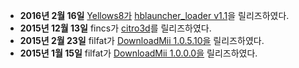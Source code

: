 - **2016년 2월 16일** [Yellows8가](User:Yellows8 "wikilink")
  [hblauncher_loader
  v1.1](https://github.com/yellows8/hblauncher_loader/releases)을
  릴리즈하였다.
- **2015년 12월 13일** fincs가
  [citro3d](https://github.com/fincs/citro3d)를 릴리즈하였다.
- **2015년 2월 23일** filfat가 [DownloadMii
  1.0.5.10을](Homebrew_Applications "wikilink") 릴리즈하였다.
- **2015년 1월 15일** filfat가 [DownloadMii
  1.0.0.0을](Homebrew_Applications "wikilink") 릴리즈하였다.